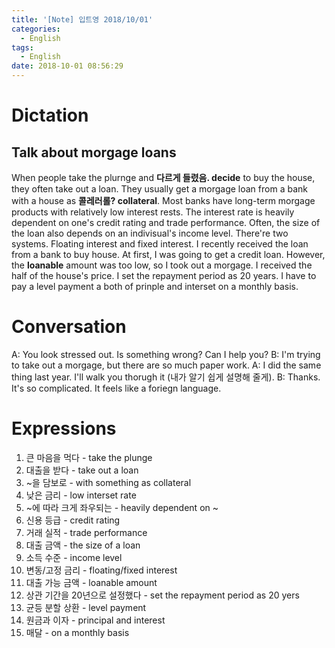 ```yaml
---
title: '[Note] 입트영 2018/10/01'
categories:
  - English
tags:
  - English
date: 2018-10-01 08:56:29
---
```


# Dictation

## Talk about morgage loans

When people take the plurnge and **다르게 들렸음. decide** to buy the house, they often take out a loan. They usually get a morgage loan from a bank with a house as **콜레러롤? collateral**. Most banks have long-term morgage products with relatively low interest rests. The interest rate is heavily dependent on one's credit rating and trade performance. Often, the size of the loan also depends on an indivisual's income level. There're two systems. Floating interest and fixed interest. I recently received the loan from a bank to buy house. At first, I was going to get a credit loan. However, the **loanable** amount was too low, so I took out a morgage. I received the half of the house's price. I set the repayment period as 20 years. I have to pay a level payment a both of prinple and interset on a monthly basis.

# Conversation

A: You look stressed out. Is something wrong? Can I help you?
B: I'm trying to take out a morgage, but there are so much paper work.
A: I did the same thing last year. I'll walk you thorugh it (내가 알기 쉽게 설명해 줄게).
B: Thanks. It's so complicated. It feels like a foriegn language.


# Expressions

1. 큰 마음을 먹다 - take the plunge
2. 대출을 받다 - take out a loan
3. ~을 담보로 - with something as collateral
4. 낮은 금리 - low interset rate
5. ~에 따라 크게 좌우되는 - heavily dependent on ~
6. 신용 등급 - credit rating
7. 거래 실적 - trade performance
8. 대출 금액 - the size of a loan
9. 소득 수준 - income level
10. 변동/고정 금리 - floating/fixed interest
11. 대출 가능 금액 - loanable amount
12. 상관 기간을 20년으로 설정했다 - set the repayment period as 20 yers
13. 균등 분할 상환 - level payment
14. 원금과 이자 - principal and interest
15. 매달 - on a monthly basis